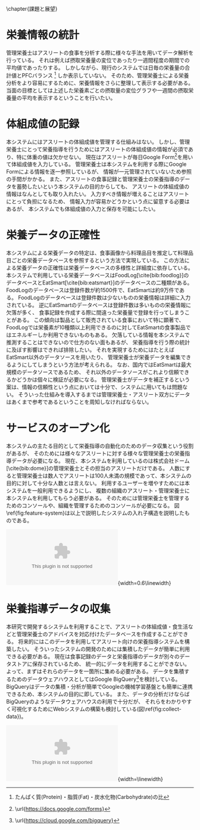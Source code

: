 \chapter{課題と展望}

# 栄養情報の統計

<!--
- 現行のシステムでは合計を表示するだけ
- もっといろいろな表示方法を増やしたい
  - 一週間の平均
  - 摂取量推移グラフ
-->

管理栄養士はアスリートの食事を分析する際に様々な手法を用いてデータ解析を行っている。
それは例えば摂取栄養量の変位であったり一週間程度の期間での平均値であったりする。
しかしながら、現行のシステムでは日毎の栄養量の合計値とPFCバランス [^pfc] しか表示していない。
そのため、管理栄養士による栄養分析をより容易にするために、栄養情報をさらに整理して表示する必要がある。
当面の目標としては上述した栄養素ごとの摂取量の変位グラフや一週間の摂取栄養量の平均を表示するということを行いたい。

[^pfc]: たんぱく質(Protein)・脂質(Fat)・炭水化物(Carbohydrate)の比

# 体組成値の記録

<!--
- 現在はGoogle Formで入力している
- 最低限体重は入力したい
- 他のデータも取れればいいが煩雑さとのトレードオフなのでUI/UXは考えないといけない
-->

本システムにはアスリートの体組成値を管理する仕組みはない。
しかし、管理栄養士にとって栄養指導を行うためにはアスリートの体組成値の情報が必須であり、特に体重の値は欠かせない。
現在はアスリートが毎日Google Form[^google-form]を用いて体組成値を入力している。
管理栄養士は本システムを利用する際にGoogle Formによる情報を逐一参照しているが、
情報が一元管理されていないため参照の手間がかかる。
また、アスリートの食事記録と管理栄養士の栄養指導のデータを蓄勢したいという本システムの目的からしても、
アスリートの体組成値の情報はなんとしても取り入れたい。
入力すべき情報が増えることはアスリートにとって負担になるため、
情報入力が容易かどうかという点に留意する必要はあるが、
本システムでも体組成値の入力と保存を可能にしたい。

[^google-form]: \url{https://docs.google.com/forms}

# 栄養データの正確性

<!--
- 栄養データは品目ごとに固定の値で、あくまで目安としてしか使えない
- EatSmartの食事製品のデータは主要な栄養素しか表示されず、エネルギーしかないものまである
- 別のデータソースを使ったほうがいい？
- 管理栄養士から栄養が間違っているとの報告あり
- アスリートにはあくまで目安ということを強調して伝える必要がある
- 管理栄養士が栄養情報を編集できるようにすればより正確な栄養データベースができる？
-->

本システムによる栄養データの特定は、食事画像から料理品目を推定して料理品目ごとの栄養データベースを参照するという方法で実現している。
この方法による栄養データの正確性は栄養データベースの多様性と詳細度に依存している。
本システムで利用している栄養データベースはFoodLog[\cite{bib:foodlog}]のデータベースとEatSmart[\cite{bib:eatsmart}]のデータベースの二種類がある。
FoodLogのデータベースは登録件数が約1500件で、EatSmartは約9万件である。
FoodLogのデータベースは登録件数は少ないものの栄養情報は詳細に入力されている。
逆にEatSmartのデータベースは登録件数は多いものの栄養情報に欠落が多く、
食事記録を作成する際に間違った栄養量で登録を行ってしまうことがある。
この傾向は製品として販売されている食事において特に顕著で、
FoodLogでは栄養素が10種類以上利用できるのに対してEatSmartの食事製品ではエネルギーしか利用できないものもある。
欠落している情報を本システムで推測することはできないので仕方のない面もあるが、
栄養指導を行う際の統計に及ぼす影響はできれば排除したい。
それを実現するためにはたとえばEatSmart以外のデータソースを用いたり、
管理栄養士が栄養データを編集できるようにしてしまうという方法が考えられる。
なお、国内ではEatSmartは最大規模のデータソースであるため、
それ以外のデータソースがこれより信頼できるかどうかは個々に検証が必要になる。
管理栄養士がデータを補正するという案は、情報の信頼性という点においては十分で、システムに用いてもは問題ない。
そういった仕組みを導入するまでは管理栄養士・アスリート双方にデータはあくまで参考であるということを周知しなければならない。

# サービスのオープン化

<!--
- 現在はDOMEだけだがオープンにしたらデータはもっと増える
-->

本システムの主たる目的として栄養指導の自動化のためのデータ収集という役割があるが、
そのためには様々なアスリートに対する様々な管理栄養士の栄養指導データが必要になる。
現在、本システムを利用しているのは株式会社ドーム[\cite{bib:dome}]の管理栄養士とその担当のアスリートだけである。
人数にすると管理栄養士は数人でアスリートは100人未満の規模であって、本システムの目的に対して十分な人数とは言えない。
利用するユーザーを増やすためには本システムを一般利用できるようにし、
複数の組織のアスリート・管理栄養士に本システムを利用してもらう必要がある。
そのためには管理栄養士を管理するためのコンソールや、組織を管理するためのコンソールが必要になる。
図\ref{fig:feature-system}は以上で説明したシステムの入れ子構造を説明したものである。

![サービスの拡大のために必要になる管理システム](fig/feature-system.eps){width=0.6\linewidth}

# 栄養指導データの収集

<!--
- データベースとしての整理がまだ
-->

本研究で開発するシステムを利用することで、アスリートの体組成値・食生活などと管理栄養士のアドバイスを対応付けたデータベースを作成することができる。
将来的にはこのデータを利用してアスリート向けの栄養指導システムを構築したい。
そういったシステムの開発のためには集積したデータが簡単に利用できる必要がある。
現在は食事記録のデータと栄養指導のデータが別々のデータストアに保存されているため、
統一的にデータを利用することができない。
よって、まずはそれらのデータを一箇所に集める必要がある。
データを集積するためのデータウェアハウスとしてはGoogle BigQuery[^big-query]を検討している。
BigQueryはデータの集積・分析が簡単でGoogleの機械学習基盤とも簡単に連携できるため、本システムの目的に即している。
また、データの分析だけならばBigQueryのようなデータウェアハウスの利用で十分だが、
それらをわかりやすく可視化するためにWebシステムの構築も検討している(図\ref{fig:collect-data})。

[^big-query]: \url{https://cloud.google.com/bigquery}

![データ分析のためのデータ集積](fig/collect-data.eps){width=\linewidth}

<!-- # 栄養指導の段階的な自動化 -->

<!--
- 栄養指導の自動化の方法
- 選手ごとの栄養目標を決めるのは管理栄養士の腕の見せ所なので難しい
- 目標値さえ決まってしまえば不足分を補うレシピの提案ができる
  - 過去の食事記録を参照して選手が摂りやすい食事を提案したりできたら面白い
-->
